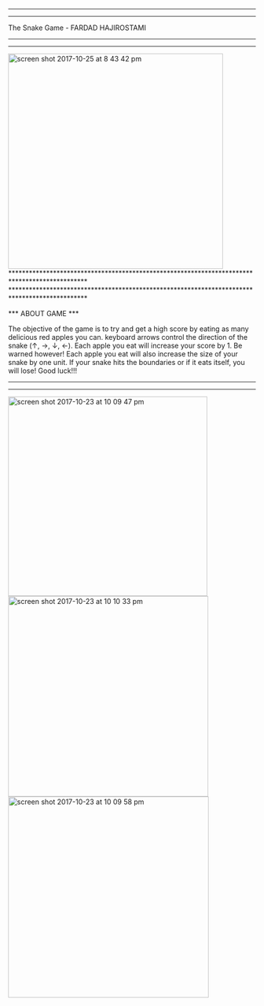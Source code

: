 **********************************************************************************************
**********************************************************************************************
The Snake Game - FARDAD HAJIROSTAMI
**********************************************************************************************
**********************************************************************************************
<img width="437" alt="screen shot 2017-10-25 at 8 43 42 pm" src="https://user-images.githubusercontent.com/5751399/32029906-61bab016-b9c5-11e7-8b69-79c9dbeb3167.png">
**********************************************************************************************
**********************************************************************************************

*** ABOUT GAME ***

The objective of the game is to try and get a high score by eating as many delicious red apples you can. keyboard arrows control the direction of the snake (↑, →, ↓, ←).  Each apple you eat will increase your score by 1. Be warned however! Each apple you eat will also  increase the size of your snake by one unit. If your snake hits the boundaries or if it eats itself, you will lose! Good luck!!!

**********************************************************************************************
**********************************************************************************************

<img width="405" alt="screen shot 2017-10-23 at 10 09 47 pm" src="https://user-images.githubusercontent.com/5751399/32029935-93bef70c-b9c5-11e7-9851-6b965d7a6a5a.png">  <img width="407" alt="screen shot 2017-10-23 at 10 10 33 pm" src="https://user-images.githubusercontent.com/5751399/32029933-90e93bf0-b9c5-11e7-91e4-68644390765f.png"><img align="center" width="408" alt="screen shot 2017-10-23 at 10 09 58 pm" src="https://user-images.githubusercontent.com/5751399/32029941-9a09a558-b9c5-11e7-9557-81ac88e8cea4.png">

